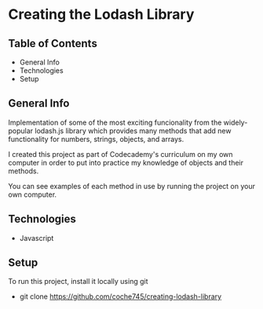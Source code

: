 # Creating the Lodash Library
## Table of Contents
+ General Info
+ Technologies
+ Setup
## General Info
Implementation of some of the most exciting funcionality from the widely-popular lodash.js library which provides many methods that add new functionality for numbers, strings, objects, and arrays.

I created this project as part of Codecademy's curriculum on my own computer in order to put into practice my knowledge of objects and their methods.

You can see examples of each method in use by running the project on your own computer.
## Technologies
+ Javascript
## Setup
To run this project, install it locally using git
+ git clone https://github.com/coche745/creating-lodash-library
